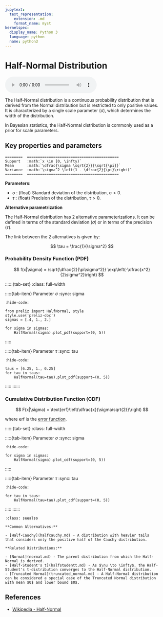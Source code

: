 ```yaml
---
jupytext:
  text_representation:
    extension: .md
    format_name: myst
kernelspec:
  display_name: Python 3
  language: python
  name: python3
---
```

# Half-Normal Distribution

<audio controls> <source src="../../_static/halfnormal.mp3" type="audio/mpeg"> This browser cannot play the pronunciation audio file for this distribution. </audio>

The Half-Normal distribution is a continuous probability distribution that is derived from the Normal distribution but is restricted to only positive values. It is characterized by a single scale parameter ($\sigma$), which determines the width of the distribution.

In Bayesian statistics, the Half-Normal distribution is commonly used as a prior for scale parameters.

## Key properties and parameters

```{eval-rst}
========  ==========================================
Support   :math:`x \in [0, \infty)`
Mean      :math:`\dfrac{\sigma \sqrt{2}}{\sqrt{\pi}}`
Variance  :math:`\sigma^2 \left(1 - \dfrac{2}{\pi}\right)`
========  ==========================================
```

**Parameters:**

- $\sigma$ : (float) Standard deviation of the distribution, $\sigma > 0$.
- $\tau$ : (float) Precision of the distribution, $\tau > 0$.

**Alternative parametrization**

The Half-Normal distribution has 2 alternative parameterizations. It can be defined in terms of the standard deviation ($\sigma$) or in terms of the precision ($\tau$).

The link between the 2 alternatives is given by:

$$
\tau = \frac{1}{\sigma^2}
$$

### Probability Density Function (PDF)

$$
f(x|\sigma) = \sqrt{\dfrac{2}{\pi\sigma^2}} \exp\left(-\dfrac{x^2}{2\sigma^2}\right)
$$

::::::{tab-set}
:class: full-width

:::::{tab-item} Parameter $\sigma$
:sync: sigma
```{jupyter-execute}
:hide-code:

from preliz import HalfNormal, style
style.use('preliz-doc')
sigmas = [.4, 1., 2.]

for sigma in sigmas:
    HalfNormal(sigma).plot_pdf(support=(0, 5))
```
:::::

:::::{tab-item} Parameter $\tau$
:sync: tau

```{jupyter-execute}
:hide-code:

taus = [6.25, 1., 0.25]
for tau in taus:
    HalfNormal(tau=tau).plot_pdf(support=(0, 5))
```
:::::
::::::

### Cumulative Distribution Function (CDF)

$$
F(x|\sigma) = \text{erf}\left(\dfrac{x}{\sigma\sqrt{2}}\right)
$$

where erf is the [error function](https://en.wikipedia.org/wiki/Error_function).

::::::{tab-set}
:class: full-width

:::::{tab-item} Parameter $\sigma$
:sync: sigma
```{jupyter-execute}
:hide-code:

for sigma in sigmas:
    HalfNormal(sigma).plot_cdf(support=(0, 5))
```
:::::

:::::{tab-item} Parameter $\tau$
:sync: tau

```{jupyter-execute}
:hide-code:

for tau in taus:
    HalfNormal(tau=tau).plot_cdf(support=(0, 5))
```
:::::
::::::

```{seealso}
:class: seealso

**Common Alternatives:**

- [Half-Cauchy](halfcauchy.md) - A distribution with heavier tails that considers only the positive half of the Cauchy distribution.

**Related Distributions:**

- [Normal](normal.md) - The parent distribution from which the Half-Normal is derived.
- [Half-Student's t](halfstudentt.md) - As $\nu \to \infty$, the Half-Student's t-distribution converges to the Half-Normal distribution.
- [Truncated Normal](truncated_normal.md) - A Half-Normal distribution can be considered a special case of the Truncated Normal distribution with mean $0$ and lower bound $0$.
```

## References

- [Wikipedia - Half-Normal](https://en.wikipedia.org/wiki/Half-normal_distribution)